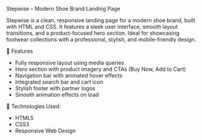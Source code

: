 Stepwise – Modern Shoe Brand Landing Page

Stepwise is a clean, responsive landing page for a modern shoe brand, built with HTML and CSS. It features a sleek user interface, smooth layout transitions, and a product-focused hero section. Ideal for showcasing footwear collections with a professional, stylish, and mobile-friendly design.



🔧 Features

* Fully responsive layout using media queries
* Hero section with product imagery and CTAs (Buy Now, Add to Cart)
* Navigation bar with animated hover effects
* Integrated search bar and cart icon
* Stylish footer with partner logos
* Smooth animation effects on load



 🚀 Technologies Used:

* HTML5
* CSS3
* Responsive Web Design
